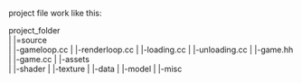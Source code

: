 
project file work like this:

project_folder\
|
|=source\
|	|-gameloop.cc
|	|-renderloop.cc
|	|-loading.cc
|	|-unloading.cc
|	|-game.hh
|	|-game.cc
|
|-assets\
|	|-shader
|	|-texture
|	|-data
|	|-model
|	|-misc



